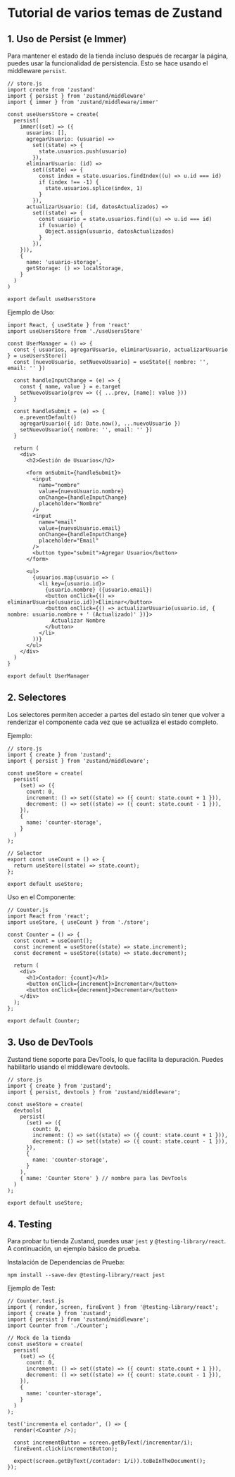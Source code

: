 
# Tutorial de varios temas de Zustand

## 1. Uso de Persist (e Immer)
Para mantener el estado de la tienda incluso después de recargar la página, puedes usar la funcionalidad de persistencia. Esto se hace usando el middleware `persist`.
~~~
// store.js
import create from 'zustand'
import { persist } from 'zustand/middleware'
import { immer } from 'zustand/middleware/immer'

const useUsersStore = create(
  persist(
    immer((set) => ({
      usuarios: [],
      agregarUsuario: (usuario) =>
        set((state) => {
          state.usuarios.push(usuario)
        }),
      eliminarUsuario: (id) =>
        set((state) => {
          const index = state.usuarios.findIndex((u) => u.id === id)
          if (index !== -1) {
            state.usuarios.splice(index, 1)
          }
        }),
      actualizarUsuario: (id, datosActualizados) =>
        set((state) => {
          const usuario = state.usuarios.find((u) => u.id === id)
          if (usuario) {
            Object.assign(usuario, datosActualizados)
          }
        }),
    })),
    {
      name: 'usuario-storage',
      getStorage: () => localStorage,
    }
  )
)

export default useUsersStore
~~~
Ejemplo de Uso:
~~~
import React, { useState } from 'react'
import useUsersStore from './useUsersStore'

const UserManager = () => {
  const { usuarios, agregarUsuario, eliminarUsuario, actualizarUsuario } = useUsersStore()
  const [nuevoUsuario, setNuevoUsuario] = useState({ nombre: '', email: '' })

  const handleInputChange = (e) => {
    const { name, value } = e.target
    setNuevoUsuario(prev => ({ ...prev, [name]: value }))
  }

  const handleSubmit = (e) => {
    e.preventDefault()
    agregarUsuario({ id: Date.now(), ...nuevoUsuario })
    setNuevoUsuario({ nombre: '', email: '' })
  }

  return (
    <div>
      <h2>Gestión de Usuarios</h2>
      
      <form onSubmit={handleSubmit}>
        <input
          name="nombre"
          value={nuevoUsuario.nombre}
          onChange={handleInputChange}
          placeholder="Nombre"
        />
        <input
          name="email"
          value={nuevoUsuario.email}
          onChange={handleInputChange}
          placeholder="Email"
        />
        <button type="submit">Agregar Usuario</button>
      </form>

      <ul>
        {usuarios.map(usuario => (
          <li key={usuario.id}>
            {usuario.nombre} ({usuario.email})
            <button onClick={() => eliminarUsuario(usuario.id)}>Eliminar</button>
            <button onClick={() => actualizarUsuario(usuario.id, { nombre: usuario.nombre + ' (Actualizado)' })}>
              Actualizar Nombre
            </button>
          </li>
        ))}
      </ul>
    </div>
  )
}

export default UserManager
~~~

## 2. Selectores
Los selectores permiten acceder a partes del estado sin tener que volver a renderizar el componente cada vez que se actualiza el estado completo.

Ejemplo:
~~~
// store.js
import { create } from 'zustand';
import { persist } from 'zustand/middleware';

const useStore = create(
  persist(
    (set) => ({
      count: 0,
      increment: () => set((state) => ({ count: state.count + 1 })),
      decrement: () => set((state) => ({ count: state.count - 1 })),
    }),
    {
      name: 'counter-storage',
    }
  )
);

// Selector
export const useCount = () => {
  return useStore((state) => state.count);
};

export default useStore;
~~~
Uso en el Componente:
~~~
// Counter.js
import React from 'react';
import useStore, { useCount } from './store';

const Counter = () => {
  const count = useCount();
  const increment = useStore((state) => state.increment);
  const decrement = useStore((state) => state.decrement);

  return (
    <div>
      <h1>Contador: {count}</h1>
      <button onClick={increment}>Incrementar</button>
      <button onClick={decrement}>Decrementar</button>
    </div>
  );
};

export default Counter;
~~~

## 3. Uso de DevTools
Zustand tiene soporte para DevTools, lo que facilita la depuración. Puedes habilitarlo usando el middleware devtools.
~~~
// store.js
import { create } from 'zustand';
import { persist, devtools } from 'zustand/middleware';

const useStore = create(
  devtools(
    persist(
      (set) => ({
        count: 0,
        increment: () => set((state) => ({ count: state.count + 1 })),
        decrement: () => set((state) => ({ count: state.count - 1 })),
      }),
      {
        name: 'counter-storage',
      }
    ),
    { name: 'Counter Store' } // nombre para las DevTools
  )
);

export default useStore;
~~~

## 4. Testing
Para probar tu tienda Zustand, puedes usar `jest` y `@testing-library/react`. A continuación, un ejemplo básico de prueba.

Instalación de Dependencias de Prueba:
~~~
npm install --save-dev @testing-library/react jest
~~~
Ejemplo de Test:
~~~
// Counter.test.js
import { render, screen, fireEvent } from '@testing-library/react';
import { create } from 'zustand';
import { persist } from 'zustand/middleware';
import Counter from './Counter';

// Mock de la tienda
const useStore = create(
  persist(
    (set) => ({
      count: 0,
      increment: () => set((state) => ({ count: state.count + 1 })),
      decrement: () => set((state) => ({ count: state.count - 1 })),
    }),
    {
      name: 'counter-storage',
    }
  )
);

test('incrementa el contador', () => {
  render(<Counter />);

  const incrementButton = screen.getByText(/incrementar/i);
  fireEvent.click(incrementButton);

  expect(screen.getByText(/contador: 1/i)).toBeInTheDocument();
});
~~~